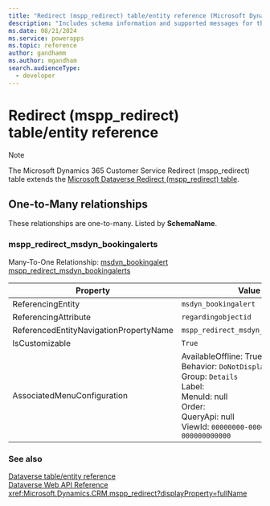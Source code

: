 ```yaml
---
title: "Redirect (mspp_redirect) table/entity reference (Microsoft Dynamics 365 Customer Service)"
description: "Includes schema information and supported messages for the Redirect (mspp_redirect) table/entity with Microsoft Dynamics 365 Customer Service."
ms.date: 08/21/2024
ms.service: powerapps
ms.topic: reference
author: gandhamm
ms.author: mgandham
search.audienceType: 
  - developer
---
```


# Redirect (mspp_redirect) table/entity reference



> [!NOTE]
> The Microsoft Dynamics 365 Customer Service Redirect (mspp_redirect) table extends the [Microsoft Dataverse Redirect (mspp_redirect) table](/power-apps/developer/data-platform/reference/entities/mspp_redirect).




## One-to-Many relationships

These relationships are one-to-many. Listed by **SchemaName**.

### <a name="BKMK_mspp_redirect_msdyn_bookingalerts"></a> mspp_redirect_msdyn_bookingalerts

Many-To-One Relationship: [msdyn_bookingalert mspp_redirect_msdyn_bookingalerts](msdyn_bookingalert.md#BKMK_mspp_redirect_msdyn_bookingalerts)

|Property|Value|
|---|---|
|ReferencingEntity|`msdyn_bookingalert`|
|ReferencingAttribute|`regardingobjectid`|
|ReferencedEntityNavigationPropertyName|`mspp_redirect_msdyn_bookingalerts`|
|IsCustomizable|`True`|
|AssociatedMenuConfiguration|AvailableOffline: True<br />Behavior: `DoNotDisplay`<br />Group: `Details`<br />Label: <br />MenuId: null<br />Order: <br />QueryApi: null<br />ViewId: `00000000-0000-0000-0000-000000000000`|



### See also

[Dataverse table/entity reference](../about-entity-reference.md)  
[Dataverse Web API Reference](/power-apps/developer/data-platform/webapi/reference/about)   
<xref:Microsoft.Dynamics.CRM.mspp_redirect?displayProperty=fullName>
